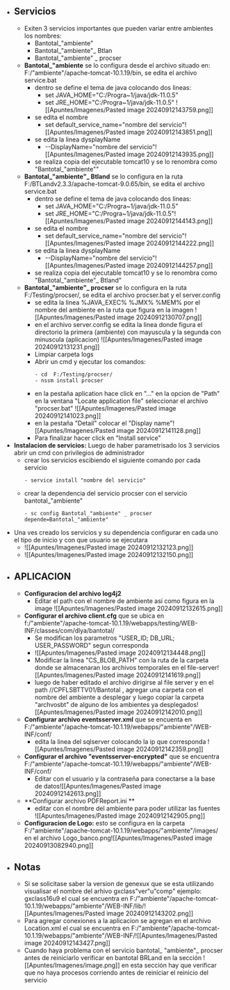 - ## Servicios
	- Exiten 3 servicios importantes que pueden variar entre ambientes los nombres:
		- Bantotal_"ambiente"
		- Bantotal_"ambiente"_ Btlan
		- Bantotal_"ambiente" _ procser
	- **Bantotal_"ambiente** se lo configura desde el archivo situado en: F:/"ambiente"/apache-tomcat-10.1.19/bin, se edita el archivo service.bat
		- dentro se define el tema de java colocando dos lineas:
			- set JAVA_HOME="C:/Progra~1/java/jdk-11.0.5"
			- set  JRE_HOME="C:/Progra~1/java/jdk-11.0.5" ![[Apuntes/Imagenes/Pasted image 20240912143759.png]]
		- se edita el nombre 
			- set default_service_name="nombre del servicio"![[Apuntes/Imagenes/Pasted image 20240912143851.png]]
		- se edita la linea dysplayName
			- --DisplayName="nombre del servicio"![[Apuntes/Imagenes/Pasted image 20240912143935.png]]
		- se realiza copia del ejecutable tomcat10 y se lo renombra como "Bantotal_"ambiente""
	- **Bantotal_"ambiente"_ Btland** se lo configura en la ruta F:/BTLandv2.3.3/apache-tomcat-9.0.65/bin, se edita el archivo service.bat
		- dentro se define el tema de java colocando dos lineas:
			- set JAVA_HOME="C:/Progra~1/java/jdk-11.0.5"
			- set  JRE_HOME="C:/Progra~1/java/jdk-11.0.5"![[Apuntes/Imagenes/Pasted image 20240912144143.png]]
		- se edita el nombre 
			- set default_service_name="nombre del servicio"![[Apuntes/Imagenes/Pasted image 20240912144222.png]]
		- se edita la linea dysplayName
			- --DisplayName="nombre del servicio"![[Apuntes/Imagenes/Pasted image 20240912144257.png]]
		- se realiza copia del ejecutable tomcat10 y se lo renombra como "Bantotal_"ambiente"_ Btland"
	- **Bantotal_"ambiente"_ procser** se lo configura en la ruta F:/Testing/procser/, se edita el archivo procser.bat y el server.config
		- se edita la linea %JAVA_EXEC% %JMX% %MEM% por el nombre del ambiente en la ruta que figura en la imagen
		![[Apuntes/Imagenes/Pasted image 20240912130707.png]]
		- en el archivo server.config se edita la linea donde figura el directorio la primera (ambiente) con mayuscula y la segunda con minuscula (aplicacion)
		![[Apuntes/Imagenes/Pasted image 20240912131231.png]]
		- Limpiar carpeta logs 
		- Abrir un cmd y ejecutar los comandos:
			```
			- cd  F:/Testing/procser/
			- nssm install procser 
			```
		- en la pestaña aplication hace click en "..." en la opcion de "Path" en la ventana "Locate application file" seleccionar el archivo "procser.bat" ![[Apuntes/Imagenes/Pasted image 20240912141023.png]]
		- en la pestaña "Detail" colocar el "Display name"![[Apuntes/Imagenes/Pasted image 20240912141128.png]]
		- Para finalizar hacer click en "Install service"
- **Instalacion de servicios:** Luego de haber parametrisado los 3 servicios abrir un cmd con privilegios de administrador
	- crear los servicios escibiendo el siguiente comando por cada servicio
		```
		- service install "nombre del servicio"
		```
	-  crear la dependencia del servicio procser con el servicio bantotal_"ambiente"
		```
		- sc config Bantotal_"ambiente" _ procser depende=Bantotal_"ambiente"
		```
 - Una ves creado los servicios y su dependencia configurar en cada uno el tipo de inicio y con que usuario se ejecutara
	 - ![[Apuntes/Imagenes/Pasted image 20240912132123.png]]
	 - ![[Apuntes/Imagenes/Pasted image 20240912132150.png]]
- ## APLICACION
	- **Configuracion del archivo log4j2**
		- Editar el path con el nombre de ambiente asi como figura en la image 
		![[Apuntes/Imagenes/Pasted image 20240912132615.png]]
	- **Configurar el archivo client.cfg** que se ubica en f:/"ambiente"/apache-tomcat-10.1.19/webapps/testing/WEB-INF/classes/com/dlya/bantotal/
		- Se modifican los parametros "USER_ID; DB_URL; USER_PASSWORD" segun corresponda
		- ![[Apuntes/Imagenes/Pasted image 20240912134448.png]]
		- Modificar la linea "CS_BLOB_PATH" con la ruta de la carpeta donde se almacenaran los archivos temporales en el file-server![[Apuntes/Imagenes/Pasted image 20240912141619.png]]
		- luego de haber editado el archivo dirigirse al file server y en el path //CPFLSBTTV01/Bantotal , agregar una carpeta con el nombre del ambiente a desplegar y luego copiar la carpeta "archvosbt" de alguno de los ambientes ya desplegados![[Apuntes/Imagenes/Pasted image 20240912142010.png]]
	-  **Configurar archivo eventsserver.xml** que se encuenta en  F:/"ambiente"/apache-tomcat-10.1.19/webapps/"ambiente"/WEB-INF/conf/
		- edita la linea del sqlserver colocando la ip que corresponda ![[Apuntes/Imagenes/Pasted image 20240912142359.png]]
	- **Configurar el archivo "eventsserver-encrypted"** que se encuentra F:/"ambiente"/apache-tomcat-10.1.19/webapps/"ambiente"/WEB-INF/conf/
		- Editar con el usuario y la contraseña para conectarse a la base de datos![[Apuntes/Imagenes/Pasted image 20240912142613.png]]
	- **Configurar archivo PDFReport.ini **
		- editar con el nombre del ambiente para poder utilizar las fuentes ![[Apuntes/Imagenes/Pasted image 20240912142905.png]]
	- **Configuracion de Logo:** esto se configura en la carpeta F:/"ambiente"/apache-tomcat-10.1.19/webapps/"ambiente"/images/ en el archivo Logo_banco.png![[Apuntes/Imagenes/Pasted image 20240913082940.png]]
- ## Notas
	- Si se solicitase saber la version de genexux que se esta utilizando visualisar el nombre del arhivo gxclass"ver"u"comp" ejemplo: gxclass16u9 el cual se encuentra en F:/"ambiente"/apache-tomcat-10.1.19/webapps/"ambiente"/WEB-INF/lib/![[Apuntes/Imagenes/Pasted image 20240912143202.png]]
	- Para agregar conexiones a la aplicacion se agregan en el archivo Location.xml el cual se encuentra en  F:/"ambiente"/apache-tomcat-10.1.19/webapps/"ambiente"/WEB-INF/![[Apuntes/Imagenes/Pasted image 20240912143427.png]]
	- Cuando haya problema con el servicio bantotal_ "ambiente"_ procser antes de reiniciarlo verificar en bantotal BRLand en la sección ![[Apuntes/Imagenes/image.png]]
		en esta sección hay que verificar que no haya procesos corriendo antes de reiniciar el reinicio del servicio